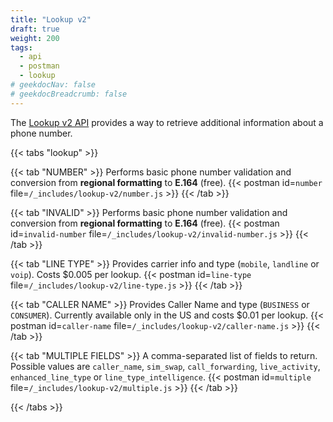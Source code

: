 ```yaml
---
title: "Lookup v2"
draft: true
weight: 200
tags:
  - api
  - postman
  - lookup
# geekdocNav: false
# geekdocBreadcrumb: false
---
```


The [Lookup v2 API](https://www.twilio.com/docs/lookup/v2-api#) provides a way to retrieve additional information about a phone number.

{{< tabs "lookup" >}}

{{< tab "NUMBER" >}}
Performs basic phone number validation and conversion from **regional formatting** to **E.164** (free).
{{< postman id=`number` file=`/_includes/lookup-v2/number.js` >}}
{{< /tab >}}

{{< tab "INVALID" >}}
Performs basic phone number validation and conversion from **regional formatting** to **E.164** (free).
{{< postman id=`invalid-number` file=`/_includes/lookup-v2/invalid-number.js` >}}
{{< /tab >}}

{{< tab "LINE TYPE" >}}
Provides carrier info and type (`mobile`, `landline` or `voip`). Costs $0.005 per lookup.
{{< postman id=`line-type` file=`/_includes/lookup-v2/line-type.js` >}}
{{< /tab >}}

{{< tab "CALLER NAME" >}}
Provides Caller Name and type (`BUSINESS` or `CONSUMER`). Currently available only in the US and costs $0.01 per lookup.
{{< postman id=`caller-name` file=`/_includes/lookup-v2/caller-name.js` >}}
{{< /tab >}}

{{< tab "MULTIPLE FIELDS" >}}
A comma-separated list of fields to return. Possible values are `caller_name`, `sim_swap`, `call_forwarding`, `live_activity`, `enhanced_line_type` or `line_type_intelligence`.
{{< postman id=`multiple` file=`/_includes/lookup-v2/multiple.js` >}}
{{< /tab >}}


{{< /tabs >}}

